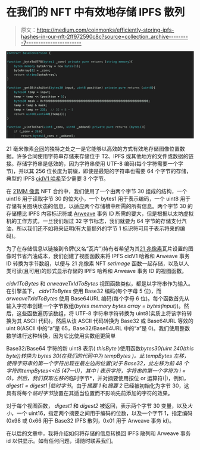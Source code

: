# 在我们的 NFT 中有效地存储 IPFS 散列

> 原文：<https://medium.com/coinmonks/efficiently-storing-ipfs-hashes-in-our-nft-2ff972590c8c?source=collection_archive---------7----------------------->

![](img/923cbc3c5ddd0c8f4fbd3852f735bb7f.png)

21 毫米像素[合同](https://etherscan.io/address/0x7dd7aa4b560692c882d982312c0b53b24c51523a#code)的独特之处之一是它能够以高效的方式有效地存储图像位置数据。许多合同使用字符串存储来存储位于 T2、IPFS 或其他地方的文件或数据的链接。存储字符串是低效的，因为字符串使用 UTF-8 编码(每个字符需要一个字节)，并以其 256 位长度为前缀，即使是最短的字符串也需要 64 个字节的存储，典型的 IPFS [cidV1 哈希](https://docs.ipfs.io/concepts/content-addressing/#identifier-formats)至少需要 3 个字节。

在 [21MM 像素](https://21mmpixels.com) NFT 合约中，我们使用了一个由两个字节 30 组成的结构，一个 uint16 用于读取字节 30 的位大小，一个 bytes1 用于表示编码，一个 uint8 用于存储有关图块状态的信息，以适应两个存储槽中所需的所有信息。两个字节 30 的存储槽比 IPFS 内容标识符或 [Arweave](https://www.arweave.org/) 事务 ID 所需的要大，但是根据以太坊虚拟机的工作方式，一旦我们超过 32 字节标志，我们就要为 64 字节的存储支付汽油，所以我们还不如将来证明(有大量额外的字节 1 标识符可用于表示将来的编码)。

为了在存储信息以链接到令牌(又名“瓦片”)持有者希望为其[21 兆像素](https://21mmpixels.com)瓦片设置的图像时节省汽油成本，我们创建了视图函数来将 IPFS cidV1 哈希和 Arweave 事务 ID 转换为字节数组，以便与 21 兆像素 NFT *setImage* 函数一起存储，以及以人类可读(且可用)的形式显示存储的 IPFS 哈希和 Arweave 事务 ID 的视图函数。

*cidv1ToBytes* 和 *arweaveTxIdToBytes* 视图函数类似，都是以字符串作为输入。在引擎盖下， *cidv1ToBytes* 使用 Base32 编码(每个字母 5 位)，而 *arweaveTxIdToBytes* 使用 Base64URL 编码(每个字母 6 位)。每个函数首先从输入字符串创建一个字节数组(*bytes memory bytes array = bytes(input)*)。然后，这些函数遍历该数组，将 UTF-8 字符串字符转换为 uint8(实质上将该字符转换为其 ASCII 代码)，然后从该 ASCII 代码转换为 Base32 或 Base64URL 等效的 uint 8(ASCII 中的“a”是 65，Base32/Base64URL 中的“a”是 0)。我们使用整数数学进行这种转换，因为它比使用实数组更简单

Base32/Base64 字符的新 uint8 表示( *thisByte* )使用函数*bytes30(uint 240(this byte))*转换为 bytes 30(在我们的代码中为 *tempBytes* )。此 *tempBytes* 左移，使得字符串的第一个字符出现在最左边的位置(对于 Base32，此左移为前 48 个字符的*tempBytes<<(5 *(47—I))*，其中 *i* 表示字符，字符串的第一个字符为 *i* = 0)。然后，我们获取左移的*临时字节*，并对摘要使用按位 or 运算符(|)，例如， *digest1 = digest1 |临时字节*。由于*摘要 1* 和*摘要 2* 已经被初始化为字节 30，这具有将每个*临时字节*放置在其适当位置而不影响先前添加的字符的效果。

对于每个视图函数， *digest1* 和 *digest2* 被返回，表示两个字节 30 变量，以及*大小*，一个 uint16，指定两个摘要之间用于编码的位数，以及一个字节 1，指定编码(0x98 或 0x66 用于 Base32 IPFS 散列，0x01 用于 Arweave 事务 id)。

在以后的文章中，我将介绍如何将存储的信息转换回 IPFS 散列和 Arweave 事务 id 以供显示。如有任何问题，请随时联系我们。